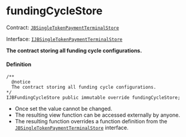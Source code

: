 # fundingCycleStore

Contract: [`JBSingleTokenPaymentTerminalStore`](/dev/api/v2/contracts/jbsingletokenpaymentterminalstore/README.md)​‌

Interface: [`IJBSingleTokenPaymentTerminalStore`](/dev/api/v2/interfaces/ijbsingletokenpaymentterminalstore.md)

**The contract storing all funding cycle configurations.**

#### Definition

```
/** 
  @notice 
  The contract storing all funding cycle configurations.
*/
IJBFundingCycleStore public immutable override fundingCycleStore;
```

* Once set the value cannot be changed.
* The resulting view function can be accessed externally by anyone.
* The resulting function overrides a function definition from the [`JBSingleTokenPaymentTerminalStore`](/dev/api/v2/interfaces/ijbsingletokenpaymentterminalstore.md) interface.
